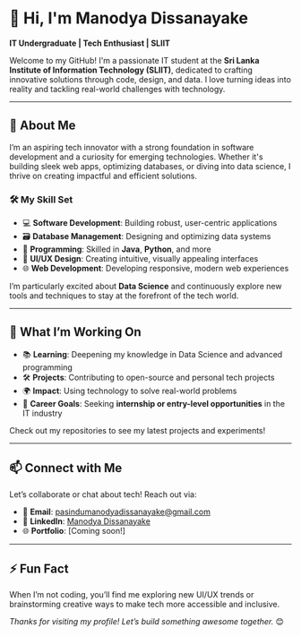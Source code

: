 # 👋 Hi, I'm Manodya Dissanayake

**IT Undergraduate | Tech Enthusiast | SLIIT**

Welcome to my GitHub! I'm a passionate IT student at the **Sri Lanka Institute of Information Technology (SLIIT)**, dedicated to crafting innovative solutions through code, design, and data. I love turning ideas into reality and tackling real-world challenges with technology.

---

## 🌟 About Me

I’m an aspiring tech innovator with a strong foundation in software development and a curiosity for emerging technologies. Whether it's building sleek web apps, optimizing databases, or diving into data science, I thrive on creating impactful and efficient solutions.

### 🛠️ My Skill Set
- 💻 **Software Development**: Building robust, user-centric applications
- 🗃️ **Database Management**: Designing and optimizing data systems
- 🧠 **Programming**: Skilled in **Java**, **Python**, and more
- 🎨 **UI/UX Design**: Creating intuitive, visually appealing interfaces
- 🌐 **Web Development**: Developing responsive, modern web experiences

I’m particularly excited about **Data Science** and continuously explore new tools and techniques to stay at the forefront of the tech world.

---

## 🚀 What I’m Working On

- 📚 **Learning**: Deepening my knowledge in Data Science and advanced programming
- 🛠️ **Projects**: Contributing to open-source and personal tech projects
- 🌍 **Impact**: Using technology to solve real-world problems
- 💼 **Career Goals**: Seeking **internship or entry-level opportunities** in the IT industry

Check out my repositories to see my latest projects and experiments!

---

## 📫 Connect with Me

Let’s collaborate or chat about tech! Reach out via:

- 📧 **Email**: [pasindumanodyadissanayake@gmail.com](mailto:pasindumanodyadissanayake@gmail.com)
- 🔗 **LinkedIn**: [Manodya Dissanayake](https://www.linkedin.com/in/manodya-dissanayake-34a861227)
- 🌐 **Portfolio**: [Coming soon!]

---

## ⚡ Fun Fact

When I’m not coding, you’ll find me exploring new UI/UX trends or brainstorming creative ways to make tech more accessible and inclusive.

*Thanks for visiting my profile! Let’s build something awesome together.* 😊
